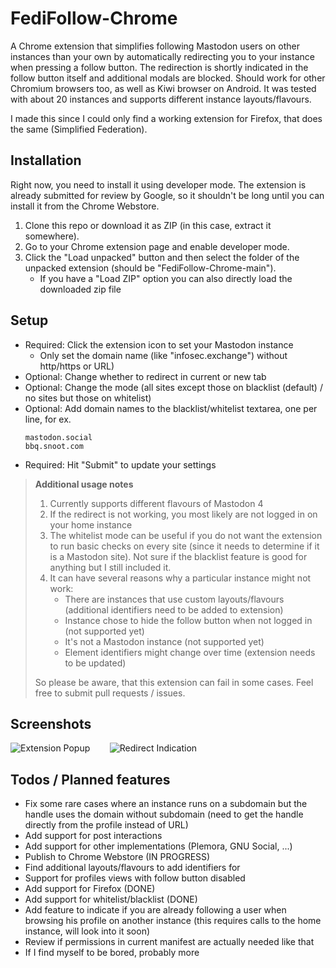 # FediFollow-Chrome
A Chrome extension that simplifies following Mastodon users on other instances than your own by automatically redirecting you to your instance when pressing a follow button. The redirection is shortly indicated in the follow button itself and additional modals are blocked. Should work for other Chromium browsers too, as well as Kiwi browser on Android. It was tested with about 20 instances and supports different instance layouts/flavours.

I made this since I could only find a working extension for Firefox, that does the same (Simplified Federation).

## Installation
Right now, you need to install it using developer mode. The extension is already submitted for review by Google, so it shouldn't be long until you can install it from the Chrome Webstore.
1. Clone this repo or download it as ZIP (in this case, extract it somewhere).
2. Go to your Chrome extension page and enable developer mode.
3. Click the "Load unpacked" button and then select the folder of the unpacked extension (should be "FediFollow-Chrome-main").
    + If you have a "Load ZIP" option you can also directly load the downloaded zip file

## Setup
- Required: Click the extension icon to set your Mastodon instance
  - Only set the domain name (like "infosec.exchange") without http/https or URL)
- Optional: Change whether to redirect in current or new tab
- Optional: Change the mode (all sites except those on blacklist (default) / no sites but those on whitelist)
- Optional: Add domain names to the blacklist/whitelist textarea, one per line, for ex.
  ```
  mastodon.social
  bbq.snoot.com
  ```
- Required: Hit "Submit" to update your settings

> **Additional usage notes**
> 1. Currently supports different flavours of Mastodon 4
> 2. If the redirect is not working, you most likely are not logged in on your home instance
> 3. The whitelist mode can be useful if you do not want the extension to run basic checks on every site (since it needs to determine if it is a Mastodon site). Not sure if the blacklist feature is good for anything but I still included it.
> 4. It can have several reasons why a particular instance might not work:
>     - There are instances that use custom layouts/flavours (additional identifiers need to be added to extension)
>     - Instance chose to hide the follow button when not logged in (not supported yet)
>     - It's not a Mastodon instance (not supported yet)
>     - Element identifiers might change over time (extension needs to be updated)
>
> So please be aware, that this extension can fail in some cases. Feel free to submit pull requests / issues.

## Screenshots
![Extension Popup](https://github.com/lartsch/FediFollow-Chrome/blob/main/img/screenshot1.PNG?raw=true)&nbsp;&nbsp;&nbsp;&nbsp;&nbsp;&nbsp;&nbsp;
![Redirect Indication](https://github.com/lartsch/FediFollow-Chrome/blob/main/img/screenshot2.PNG?raw=true)

## Todos / Planned features 
- Fix some rare cases where an instance runs on a subdomain but the handle uses the domain without subdomain (need to get the handle directly from the profile instead of URL)
- Add support for post interactions
- Add support for other implementations (Plemora, GNU Social, ...)
- Publish to Chrome Webstore (IN PROGRESS)
- Find additional layouts/flavours to add identifiers for
- Support for profiles views with follow button disabled
- Add support for Firefox (DONE)
- Add support for whitelist/blacklist (DONE)
- Add feature to indicate if you are already following a user when browsing his profile on another instance (this requires calls to the home instance, will look into it soon)
- Review if permissions in current manifest are actually needed like that
- If I find myself to be bored, probably more
